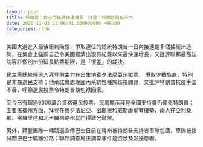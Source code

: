 ```yaml
---
layout: post
title: 特朗普：自己令經濟快速增長　拜登：特朗普抗疫不力
date: 2020-11-02 23:06:41.000000000 +08:00
categories: rthk
---
```


美國大選進入最後衝刺階段，爭取連任的總統特朗普一日內接連跑多個搖擺州造勢，在集會上強調自己令美國經濟出現有紀錄以來最快速增長，又批評聯邦最高法院容許個別州份延長點票期限，是「很差」的裁決。

民主黨總統候選人拜登則主力在出生地賓夕法尼亞州拉票， 爭取少數族裔，特別是非裔選民支持；他承諾會處理國內系統性種族歧視問題，又批評特朗普抗疫手法不善，呼籲選民投票令特朗普執包袱回家。

至今已有超過9300萬合資格選民投票，民調顯示拜登全國支持度仍領先特朗普；主要搖擺州方面，拜登在賓夕法尼亞、密歇根和威斯康星有優勢，兩人在亞利桑那、佛羅里達和北卡羅來納州就鬥得難分難解。 

另外，拜登團隊一輛競選宣傳巴士日前在得州被特朗普支持者車隊包圍，車隊被指試圖把巴士驅離公路；聯邦調查局正調查事件是否涉及滋擾恐嚇。
